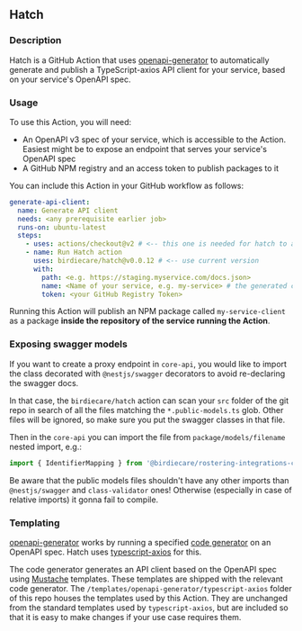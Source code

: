 ## Hatch

### Description

Hatch is a GitHub Action that uses [openapi-generator](https://github.com/OpenAPITools/openapi-generator) to automatically generate and publish a TypeScript-axios API client for your service, based on your service's OpenAPI spec.

### Usage

To use this Action, you will need:

- An OpenAPI v3 spec of your service, which is accessible to the Action. Easiest might be to expose an endpoint that serves your service's OpenAPI spec
- A GitHub NPM registry and an access token to publish packages to it

You can include this Action in your GitHub workflow as follows:

```yaml
generate-api-client:
  name: Generate API client
  needs: <any prerequisite earlier job>
  runs-on: ubuntu-latest
  steps:
    - uses: actions/checkout@v2 # <-- this one is needed for hatch to access source code
    - name: Run Hatch action
      uses: birdiecare/hatch@v0.0.12 # <-- use current version
      with:
        path: <e.g. https://staging.myservice.com/docs.json>
        name: <Name of your service, e.g. my-service> # the generated client will automatically be called my-service-client
        token: <your GitHub Registry Token>
```

Running this Action will publish an NPM package called `my-service-client` as a package **inside the repository of the service running the Action**.

### Exposing swagger models

If you want to create a proxy endpoint in `core-api`, you would like to import the class decorated with `@nestjs/swagger` decorators to avoid re-declaring the swagger docs.

In that case, the `birdiecare/hatch` action can scan your `src` folder of the git repo in search of all the files matching the `*.public-models.ts` glob. Other files will be ignored, so make sure you put the swagger classes in that file.

Then in the `core-api` you can import the file from `package/models/filename` nested import, e.g.:
```ts
import { IdentifierMapping } from '@birdiecare/rostering-integrations-client/models/identifier-mapping.public-models';
```

Be aware that the public models files shouldn't have any other imports than `@nestjs/swagger` and `class-validator` ones! Otherwise (especially in case of relative imports) it gonna fail to compile.

### Templating

[openapi-generator](https://github.com/OpenAPITools/openapi-generator) works by running a specified [code generator](https://github.com/OpenAPITools/openapi-generator/blob/master/docs/generators.md) on an OpenAPI spec. Hatch uses [typescript-axios](https://github.com/OpenAPITools/openapi-generator/blob/master/docs/generators/typescript-axios.md) for this.

The code generator generates an API client based on the OpenAPI spec using [Mustache](https://mustache.github.io) templates. These templates are shipped with the relevant code generator. The `/templates/openapi-generator/typescript-axios` folder of this repo houses the templates used by this Action. They are unchanged from the standard templates used by `typescript-axios`, but are included so that it is easy to make changes if your use case requires them.
